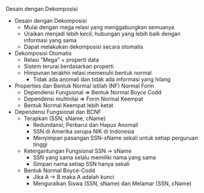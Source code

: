 Desain dengan Dekomposisi
  - Desain dengan Dekomposisi
    - Mulai dengan mega relasi yang menggabungkan semuanya
    - Uraikan menjadi lebih kecil, hubungan yang lebih baik dengan informasi yang sama
    - Dapat melakukan dekomposisi secara otomatis
  - Dekomposisi Otomatis
    - Relasi "Mega" + properti data
    - Sistem terurai berdasarkan properti
    - Himpunan terakhir relasi memenuhi bentuk normal
      - Tidak ada anomali dan tidak ada informasi yang hilang
  - Properties dan Bentuk Normal istilah (NF) Normal Form
    - Dependensi Fungsional => Bentuk Normal Boyce Codd
    - Dependensi multinilai => Form Normal Keempat
    - Bentuk Normal Keempat lebih ketat
  - Dependensi Fungsional dan BCNF
    - Terapkan (SSN, sName, cName)
      - Redundansi; Perbarui dan Hapus Anomali
      - SSN di Amerika serupa NIK di Indonesia
      - Menyimpan pasangan SSN-sName sekali untuk setiap perguruan tinggi
    - Ketergantungan Fungsional SSN -> sName
      - SSN yang sama selalu memiliki nama yang sama
      - Simpan nama setiap SSN hanya sekali
    - Bentuk Normal Boyce-Codd
      - Jika A -> B maka A adalah kunci
      - Menguraikan Siswa (SSN, sName) dan Melamar (SSN, cName)
